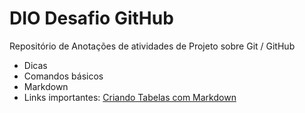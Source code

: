 # DIO Desafio GitHub
Repositório de Anotações de atividades de Projeto sobre Git / GitHub

 - Dicas
 - Comandos básicos
 - Markdown
 - Links importantes: [Criando Tabelas com Markdown](https://www.tablesgenerator.com/)
